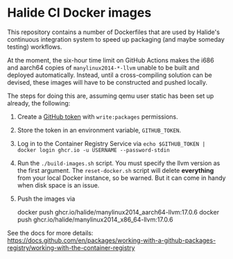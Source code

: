 # Halide CI Docker images

This repository contains a number of Dockerfiles that are used by Halide's
continuous integration system to speed up packaging (and maybe someday testing)
workflows.

At the moment, the six-hour time limit on GitHub Actions makes the i686 and
aarch64 copies of `manylinux2014-*-llvm` unable to be built and deployed
automatically. Instead, until a cross-compiling solution can be devised, these
images will have to be constructed and pushed locally.

The steps for doing this are, assuming qemu user static has been set up
already, the following:

  1. Create a [GitHub token] with `write:packages` permissions.
  2. Store the token in an environment variable, `GITHUB_TOKEN`.
  3. Log in to the Container Registry Service via `echo $GITHUB_TOKEN | docker login ghcr.io -u USERNAME --password-stdin`
  4. Run the `./build-images.sh` script. You must specify the llvm version as
     the first argument. The `reset-docker.sh` script will delete
     **everything** from your local Docker instance, so be warned. But it can
     come in handy when disk space is an issue.
  5. Push the images via

      docker push ghcr.io/halide/manylinux2014_aarch64-llvm:17.0.6
      docker push ghcr.io/halide/manylinux2014_x86_64-llvm:17.0.6

See the docs for more details: https://docs.github.com/en/packages/working-with-a-github-packages-registry/working-with-the-container-registry

[GitHub token]: https://github.com/settings/tokens/new
